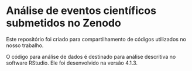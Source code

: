 # Análise de eventos científicos submetidos no Zenodo
Este repositório foi criado para compartilhamento de códigos utilizados no nosso trabalho.

O código para análise de dados é destinado para análise descritiva no software RStudio. Ele foi desenvolvido na versão 4.1.3.
